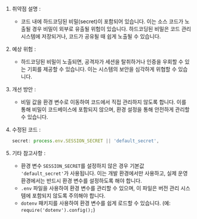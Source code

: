 1. 취약점 설명 :
   - 코드 내에 하드코딩된 비밀(secret)이 포함되어 있습니다. 이는 소스 코드가 노출될 경우 비밀이 외부로 유출될 위험이 있습니다. 하드코딩된 비밀은 코드 관리 시스템에 저장되거나, 코드가 공유될 때 쉽게 노출될 수 있습니다.

2. 예상 위험 :
   - 하드코딩된 비밀이 노출되면, 공격자가 세션을 탈취하거나 인증을 우회할 수 있는 기회를 제공할 수 있습니다. 이는 시스템의 보안을 심각하게 위협할 수 있습니다.

3. 개선 방안 :
   - 비밀 값을 환경 변수로 이동하여 코드에서 직접 관리하지 않도록 합니다. 이를 통해 비밀이 코드베이스에 포함되지 않으며, 환경 설정을 통해 안전하게 관리할 수 있습니다.

4. 수정된 코드 :
   ```javascript
   secret: process.env.SESSION_SECRET || 'default_secret',
   ```

5. 기타 참고사항 :
   - 환경 변수 `SESSION_SECRET`를 설정하지 않은 경우 기본값 `'default_secret'`가 사용됩니다. 이는 개발 환경에서만 사용하고, 실제 운영 환경에서는 반드시 환경 변수를 설정하도록 해야 합니다.
   - `.env` 파일을 사용하여 환경 변수를 관리할 수 있으며, 이 파일은 버전 관리 시스템에 포함되지 않도록 주의해야 합니다.
   - `dotenv` 패키지를 사용하여 환경 변수를 쉽게 로드할 수 있습니다. (예: `require('dotenv').config();`)